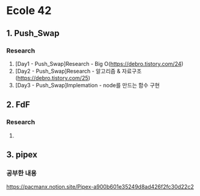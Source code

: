# Ecole 42

## 1. Push_Swap
### Research
1. [Day1 - Push_Swap]Research - Big O(https://debro.tistory.com/24)
2. [Day2 - Push_Swap]Research - 알고리즘 & 자료구조(https://debro.tistory.com/25)
3. [Day3 - Push_Swap]Implemation - node를 만드는 함수 구현


## 2. FdF
### Research
1. 

## 3. pipex
### 공부한 내용
https://pacmanx.notion.site/Pipex-a900b601e35249d8ad426f2fc30d22c2

